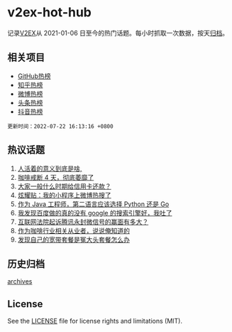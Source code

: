 # v2ex-hot-hub

 记录[V2EX](https://www.v2ex.com/)从 2021-01-06 日至今的热门话题。每小时抓取一次数据，按天[归档](archives)。
 
 ## 相关项目

- [GitHub热榜](https://github.com/lonnyzhang423/github-hot-hub)
- [知乎热榜](https://github.com/lonnyzhang423/zhihu-hot-hub)
- [微博热榜](https://github.com/lonnyzhang423/weibo-hot-hub)
- [头条热榜](https://github.com/lonnyzhang423/toutiao-hot-hub)
- [抖音热榜](https://github.com/lonnyzhang423/douyin-hot-hub)


 `更新时间：2022-07-22 16:13:16 +0800`

## 热议话题

1. [人活着的意义到底是啥,](https://www.v2ex.com/t/867903)
1. [咖啡戒断 4 天，彻底萎靡了](https://www.v2ex.com/t/867900)
1. [大家一般什么时期给信用卡还款？](https://www.v2ex.com/t/867897)
1. [炫耀贴：我的小程序上微博热搜了](https://www.v2ex.com/t/867966)
1. [作为 Java 工程师，第二语言应该选择 Python 还是 Go](https://www.v2ex.com/t/867873)
1. [我发现百度做的真的没有 google 的搜索引擎好，我吐了](https://www.v2ex.com/t/867940)
1. [互联网法院起诉腾讯永封微信号的赢面有多大？](https://www.v2ex.com/t/867837)
1. [作为咖啡行业相关从业者，说说俺知道的](https://www.v2ex.com/t/867917)
1. [发现自己的宽带套餐是冤大头套餐怎么办](https://www.v2ex.com/t/867819)

## 历史归档

[archives](archives)

## License

See the [LICENSE](LICENSE) file for license rights and limitations (MIT).
